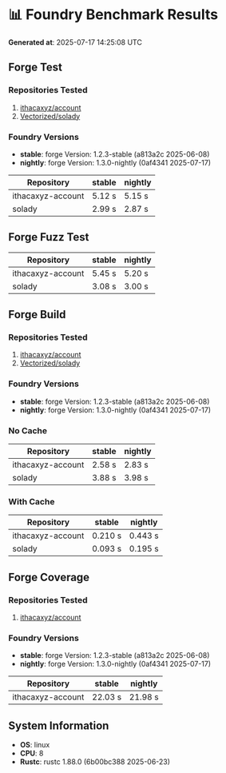 # 📊 Foundry Benchmark Results

**Generated at**: 2025-07-17 14:25:08 UTC

## Forge Test

### Repositories Tested

1. [ithacaxyz/account](https://github.com/ithacaxyz/account)
2. [Vectorized/solady](https://github.com/Vectorized/solady)
### Foundry Versions

- **stable**: forge Version: 1.2.3-stable (a813a2c 2025-06-08)
- **nightly**: forge Version: 1.3.0-nightly (0af4341 2025-07-17)

| Repository | stable | nightly |
|------------|----------|----------|
| ithacaxyz-account | 5.12 s | 5.15 s |
| solady | 2.99 s | 2.87 s |

## Forge Fuzz Test

| Repository | stable | nightly |
|------------|----------|----------|
| ithacaxyz-account | 5.45 s | 5.20 s |
| solady | 3.08 s | 3.00 s |

## Forge Build

### Repositories Tested

1. [ithacaxyz/account](https://github.com/ithacaxyz/account)
2. [Vectorized/solady](https://github.com/Vectorized/solady)
### Foundry Versions

- **stable**: forge Version: 1.2.3-stable (a813a2c 2025-06-08)
- **nightly**: forge Version: 1.3.0-nightly (0af4341 2025-07-17)

### No Cache

| Repository | stable | nightly |
|------------|----------|----------|
| ithacaxyz-account | 2.58 s | 2.83 s |
| solady | 3.88 s | 3.98 s |

### With Cache

| Repository | stable | nightly |
|------------|----------|----------|
| ithacaxyz-account | 0.210 s | 0.443 s |
| solady | 0.093 s | 0.195 s |

## Forge Coverage

### Repositories Tested

1. [ithacaxyz/account](https://github.com/ithacaxyz/account)
### Foundry Versions

- **stable**: forge Version: 1.2.3-stable (a813a2c 2025-06-08)
- **nightly**: forge Version: 1.3.0-nightly (0af4341 2025-07-17)

| Repository | stable | nightly |
|------------|----------|----------|
| ithacaxyz-account | 22.03 s | 21.98 s |

## System Information


- **OS**: linux
- **CPU**: 8
- **Rustc**: rustc 1.88.0 (6b00bc388 2025-06-23)
